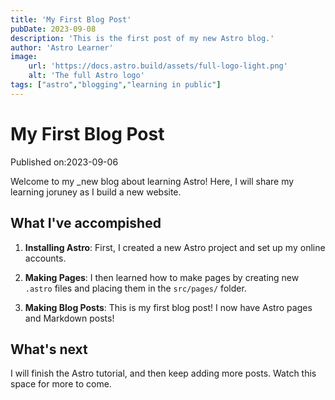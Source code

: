 ```yaml
---
title: 'My First Blog Post'
pubDate: 2023-09-08
description: 'This is the first post of my new Astro blog.'
author: 'Astro Learner'
image:
    url: 'https://docs.astro.build/assets/full-logo-light.png'
    alt: 'The full Astro logo'
tags: ["astro","blogging","learning in public"]
---
```

# My First Blog Post

Published on:2023-09-06

Welcome to my _new blog about learning Astro! Here, I will share my learning joruney as I build a new website.

## What I've accompished

1. **Installing Astro**: First, I created a new Astro project and set up my online accounts.

2. **Making Pages**: I then learned how to make pages by creating new `.astro` files and placing them in the `src/pages/` folder.

3. **Making Blog Posts**: This is my first blog post! I now have Astro pages and Markdown posts!

## What's next

I will finish the Astro tutorial, and then keep adding more posts. Watch this space for more to come.